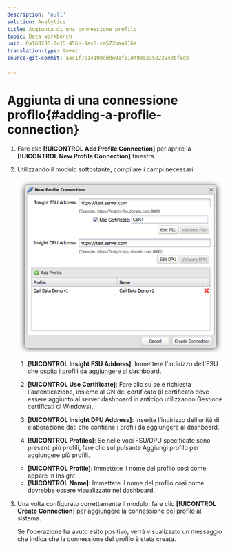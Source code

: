 ```yaml
---
description: 'null'
solution: Analytics
title: Aggiunta di una connessione profilo
topic: Data workbench
uuid: 0a168236-8c15-456b-9ac8-ca572baa916a
translation-type: tm+mt
source-git-commit: aec1f7b14198cdde91f61d490a235022943bfedb

---
```



# Aggiunta di una connessione profilo{#adding-a-profile-connection}

1. Fare clic **[!UICONTROL Add Profile Connection]** per aprire la **[!UICONTROL New Profile Connection]** finestra.
1. Utilizzando il modulo sottostante, compilare i campi necessari:

   ![](assets/new_profile_connection.png)

   1. **[!UICONTROL Insight FSU Address]**: Immettere l&#39;indirizzo dell&#39;FSU che ospita i profili da aggiungere al dashboard.

   1. **[!UICONTROL Use Certificate]**: Fare clic su se è richiesta l&#39;autenticazione, insieme al CN del certificato (il certificato deve essere aggiunto al server dashboard in anticipo utilizzando Gestione certificati di Windows).
   1. **[!UICONTROL Insight DPU Address]**: Inserite l’indirizzo dell’unità di elaborazione dati che contiene i profili da aggiungere al dashboard.
   1. **[!UICONTROL Profiles]**: Se nelle voci FSU/DPU specificate sono presenti più profili, fare clic sul pulsante Aggiungi profilo per aggiungere più profili.
   * **[!UICONTROL Profile]**: Immettete il nome del profilo così come appare in Insight
   * **[!UICONTROL Name]**: Immettete il nome del profilo così come dovrebbe essere visualizzato nel dashboard.


1. Una volta configurato correttamente il modulo, fare clic **[!UICONTROL Create Connection]** per aggiungere la connessione del profilo al sistema.

   Se l&#39;operazione ha avuto esito positivo, verrà visualizzato un messaggio che indica che la connessione del profilo è stata creata.